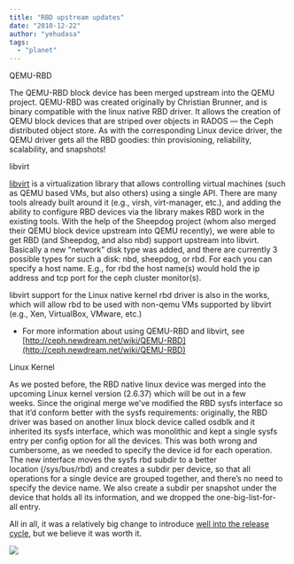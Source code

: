 ```yaml
---
title: "RBD upstream updates"
date: "2010-12-22"
author: "yehudasa"
tags: 
  - "planet"
---
```


QEMU-RBD

The QEMU-RBD block device has been merged upstream into the QEMU project. QEMU-RBD was created originally by Christian Brunner, and is binary compatible with the linux native RBD driver. It allows the creation of QEMU block devices that are striped over objects in RADOS — the Ceph distributed object store. As with the corresponding Linux device driver, the QEMU driver gets all the RBD goodies: thin provisioning, reliability, scalability, and snapshots!

libvirt

[libvirt](http://libvirt.org "libvirt") is a virtualization library that allows controlling virtual machines (such as QEMU based VMs, but also others) using a single API. There are many tools already built around it (e.g., virsh, virt-manager, etc.), and adding the ability to configure RBD devices via the library makes RBD work in the existing tools. With the help of the Sheepdog project (whom also merged their QEMU block device upstream into QEMU recently), we were able to get RBD (and Sheepdog, and also nbd) support upstream into libvirt. Basically a new “network” disk type was added, and there are currently 3 possible types for such a disk: nbd, sheepdog, or rbd. For each you can specify a host name. E.g., for rbd the host name(s) would hold the ip address and tcp port for the ceph cluster monitor(s).

libvirt support for the Linux native kernel rbd driver is also in the works, which will allow rbd to be used with non-qemu VMs supported by libvirt (e.g., Xen, VirtualBox, VMware, etc.)

- For more information about using QEMU-RBD and libvirt, see [http://ceph.newdream.net/wiki/QEMU-RBD](http://ceph.newdream.net/wiki/QEMU-RBD)

Linux Kernel

As we posted before, the RBD native linux device was merged into the upcoming Linux kernel version (2.6.37) which will be out in a few weeks. Since the original merge we’ve modified the RBD sysfs interface so that it’d conform better with the sysfs requirements: originally, the RBD driver was based on another linux block device called osdblk and it inherited its sysfs interface, which was monolithic and kept a single sysfs entry per config option for all the devices. This was both wrong and cumbersome, as we needed to specify the device id for each operation. The new interface moves the sysfs rbd subdir to a better location (/sys/bus/rbd) and creates a subdir per device, so that all operations for a single device are grouped together, and there’s no need to specify the device name. We also create a subdir per snapshot under the device that holds all its information, and we dropped the one-big-list-for-all entry.

All in all, it was a relatively big change to introduce [well into the release cycle](http://lwn.net/Articles/418963/ "well into the release cycle"), but we believe it was worth it.

![](http://track.hubspot.com/__ptq.gif?a=268973&k=14&bu=http://ceph.com&r=http://ceph.com/rados/rbd-upstream-updates/&bvt=rss&p=wordpress)

